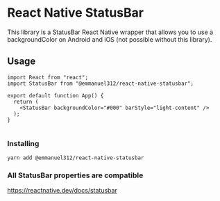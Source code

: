 # React Native StatusBar

This library is a StatusBar React Native wrapper that allows you to use a backgroundColor on Android and iOS (not possible without this library).

## Usage

```
import React from "react";
import StatusBar from "@emmanuel312/react-native-statusbar";

export default function App() {
  return (
    <StatusBar backgroundColor="#000" barStyle="light-content" />
  );
}


```

### Installing

```
yarn add @emmanuel312/react-native-statusbar
```

### All StatusBar properties are compatible

https://reactnative.dev/docs/statusbar
